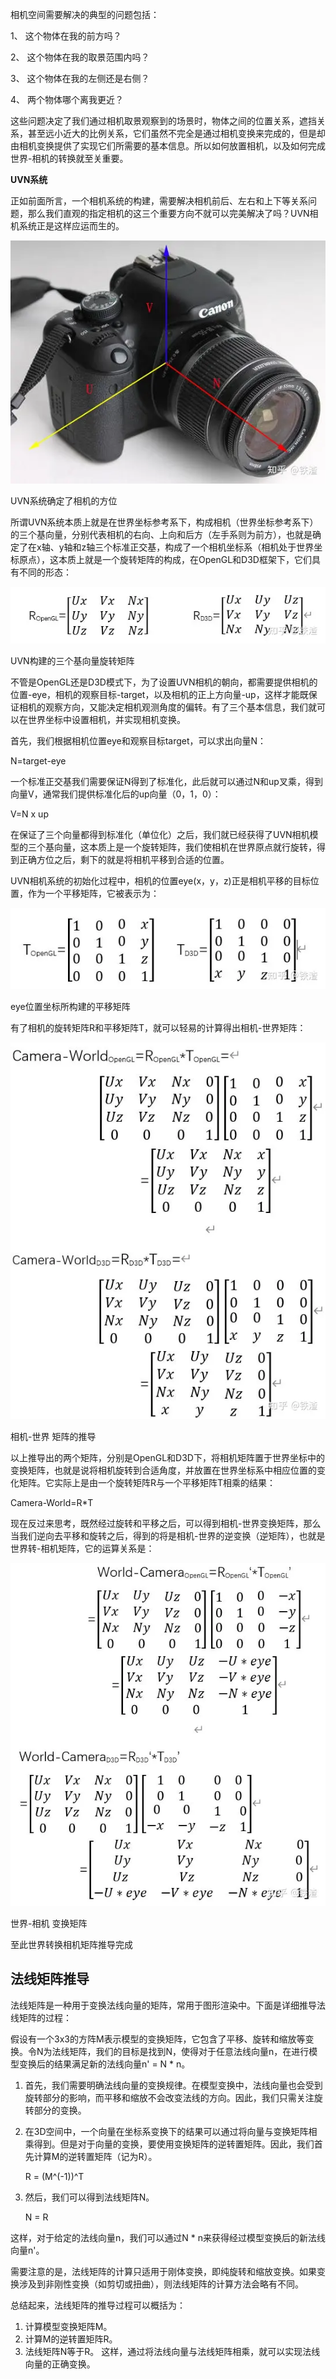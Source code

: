 相机空间需要解决的典型的问题包括：

1、 这个物体在我的前方吗？

2、 这个物体在我的取景范围内吗？

3、 这个物体在我的左侧还是右侧？

4、 两个物体哪个离我更近？

这些问题决定了我们通过相机取景观察到的场景时，物体之间的位置关系，遮挡关系，甚至远小近大的比例关系，它们虽然不完全是通过相机变换来完成的，但是却由相机变换提供了实现它们所需要的基本信息。所以如何放置相机，以及如何完成世界-相机的转换就至关重要。

**UVN系统**

正如前面所言，一个相机系统的构建，需要解决相机前后、左右和上下等关系问题，那么我们直观的指定相机的这三个重要方向不就可以完美解决了吗？UVN相机系统正是这样应运而生的。

![img](./v2-f22b6785eeae0ed2f6f05e60343263a3_720w.webp)

UVN系统确定了相机的方位

所谓UVN系统本质上就是在世界坐标参考系下，构成相机（世界坐标参考系下）的三个基向量，分别代表相机的右向、上向和后方（左手系则为前方），也就是确定了在x轴、y轴和z轴三个标准正交基，构成了一个相机坐标系（相机处于世界坐标原点），这本质上就是一个旋转矩阵的构成，在OpenGL和D3D框架下，它们具有不同的形态：

![img](./v2-648ce63668ae271997de57b1afe70656_720w.webp)

UVN构建的三个基向量旋转矩阵

不管是OpenGL还是D3D模式下，为了设置UVN相机的朝向，都需要提供相机的位置-eye，相机的观察目标-target，以及相机的正上方向量-up，这样才能既保证相机的观察方向，又能决定相机观测角度的偏转。有了三个基本信息，我们就可以在世界坐标中设置相机，并实现相机变换。

首先，我们根据相机位置eye和观察目标target，可以求出向量N：

N=target-eye

一个标准正交基我们需要保证N得到了标准化，此后就可以通过N和up叉乘，得到向量V，通常我们提供标准化后的up向量（0，1，0）：

V=N x up

在保证了三个向量都得到标准化（单位化）之后，我们就已经获得了UVN相机模型的三个基向量，这本质上是一个旋转矩阵，我们使相机在世界原点就行旋转，得到正确方位之后，剩下的就是将相机平移到合适的位置。

UVN相机系统的初始化过程中，相机的位置eye(x，y，z)正是相机平移的目标位置，作为一个平移矩阵，它被表示为：

![img](./v2-e6d06f1dff5a8e1a3628777a53604ea3_720w.webp)

eye位置坐标所构建的平移矩阵

有了相机的旋转矩阵R和平移矩阵T，就可以轻易的计算得出相机-世界矩阵：

![img](./v2-03afee3d573a9a95b741509e74df78c5_720w.webp)

相机-世界 矩阵的推导

以上推导出的两个矩阵，分别是OpenGL和D3D下，将相机矩阵置于世界坐标中的变换矩阵，也就是说将相机旋转到合适角度，并放置在世界坐标系中相应位置的变化矩阵。它实际上是由一个旋转矩阵R与一个平移矩阵T相乘的结果：

Camera-World=R*T

现在反过来思考，既然经过旋转和平移之后，可以得到相机-世界变换矩阵，那么当我们逆向去平移和旋转之后，得到的将是相机-世界的逆变换（逆矩阵），也就是世界转-相机矩阵，它的运算关系是：

![img](./v2-217f68aee164462787d697a195362b90_720w.webp)

世界-相机 变换矩阵

至此世界转换相机矩阵推导完成



## 法线矩阵推导

法线矩阵是一种用于变换法线向量的矩阵，常用于图形渲染中。下面是详细推导法线矩阵的过程：

假设有一个3x3的方阵M表示模型的变换矩阵，它包含了平移、旋转和缩放等变换。令N为法线矩阵，我们的目标是找到N，使得对于任意法线向量n，在进行模型变换后的结果满足新的法线向量n' = N * n。

1. 首先，我们需要明确法线向量的变换规律。在模型变换中，法线向量也会受到旋转部分的影响，而平移和缩放不会改变法线的方向。因此，我们只需关注旋转部分的变换。

2. 在3D空间中，一个向量在坐标系变换下的结果可以通过将向量与变换矩阵相乘得到。但是对于向量的变换，要使用变换矩阵的逆转置矩阵。因此，我们首先计算M的逆转置矩阵（记为R）。

   R = (M^(-1))^T

3. 然后，我们可以得到法线矩阵N。

   N = R

这样，对于给定的法线向量n，我们可以通过N * n来获得经过模型变换后的新法线向量n'。

需要注意的是，法线矩阵的计算只适用于刚体变换，即纯旋转和缩放变换。如果变换涉及到非刚性变换（如剪切或扭曲），则法线矩阵的计算方法会略有不同。

总结起来，法线矩阵的推导过程可以概括为：

1. 计算模型变换矩阵M。
2. 计算M的逆转置矩阵R。
3. 法线矩阵N等于R。 这样，通过将法线向量与法线矩阵相乘，就可以实现法线向量的正确变换。